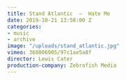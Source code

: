 ```yaml
---
title: Stand Atlantic  —  Hate Me
date: 2019-10-21 13:58:00 Z
categories:
- music
- archive
image: "/uploads/stand_atlantic.jpg"
vimeo: 368006905/97c1ae5a8f
director: Lewis Cater
production-company: Zebrafish Media
---
```


